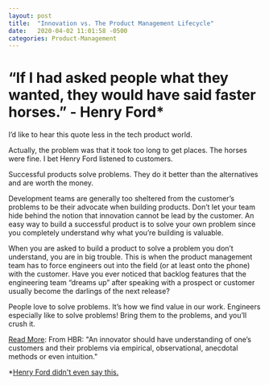 ```yaml
---
layout: post
title:  "Innovation vs. The Product Management Lifecycle"
date:   2020-04-02 11:01:58 -0500
categories: Product-Management
---
```

# “If I had asked people what they wanted, they would have said faster horses.” - Henry Ford*

I’d like to hear this quote less in the tech product world.

Actually, the problem was that it took too long to get places. The horses were fine. I bet Henry Ford listened to customers.

Successful products solve problems. They do it better than the alternatives and are worth the money.

Development teams are generally too sheltered from the customer’s problems to be their advocate when building products. Don’t let your team hide behind the notion that innovation cannot be lead by the customer. An easy way to build a successful product is to solve your own problem since you completely understand why what you’re building is valuable.

When you are asked to build a product to solve a problem you don’t understand, you are in big trouble. This is when the product management team has to force engineers out into the field (or at least onto the phone) with the customer. Have you ever noticed that backlog features that the engineering team “dreams up” after speaking with a prospect or customer usually become the darlings of the next release?

People love to solve problems. It’s how we find value in our work. Engineers especially like to solve problems! Bring them to the problems, and you’ll crush it.

[Read More](https://hbr.org/2011/08/henry-ford-never-said-the-fast): From HBR: "An innovator should have understanding of one’s customers and their problems via empirical, observational, anecdotal methods or even intuition."

*[Henry Ford didn't even say this.](http://quoteinvestigator.com/2011/07/28/ford-faster-horse/)
